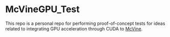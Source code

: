 # McVineGPU_Test

This repo is a personal repo for performing proof-of-concept tests for ideas related to integrating GPU acceleration through CUDA to [McVine](https://github.com/mcvine/mcvine).
